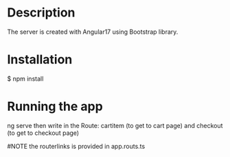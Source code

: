 # Description
The server is created with Angular17 using Bootstrap library.
# Installation
$ npm install
# Running the app
ng serve 
then write in the Route: cartitem (to get to cart page) and checkout (to get to checkout page)

#NOTE
the routerlinks is provided in app.routs.ts
